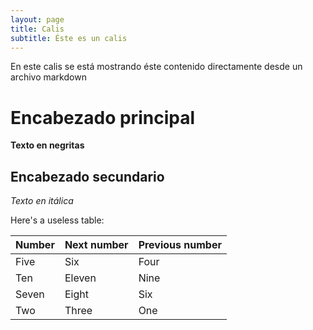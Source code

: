 ```yaml
---
layout: page
title: Calis
subtitle: Éste es un calis
---
```


En este calis se está mostrando éste contenido directamente desde un archivo markdown


# Encabezado principal

**Texto en negritas**

## Encabezado secundario

_Texto en itálica_

Here's a useless table:

| Number | Next number | Previous number |
| :------ |:--- | :--- |
| Five | Six | Four |
| Ten | Eleven | Nine |
| Seven | Eight | Six |
| Two | Three | One |
